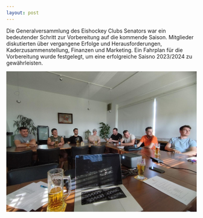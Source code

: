 ```yaml
---
layout: post
---
```


Die Generalversammlung des Eishockey Clubs Senators war ein bedeutender Schritt zur Vorbereitung auf die kommende Saison. Mitglieder diskutierten über vergangene Erfolge und Herausforderungen, Kaderzusammenstellung, Finanzen und Marketing. Ein Fahrplan für die Vorbereitung wurde festgelegt, um eine erfolgreiche Saisno 2023/2024 zu gewährleisten.

![Generalversammlung 2023](/assets/images/blog/20230610_GV2023.jpg)


